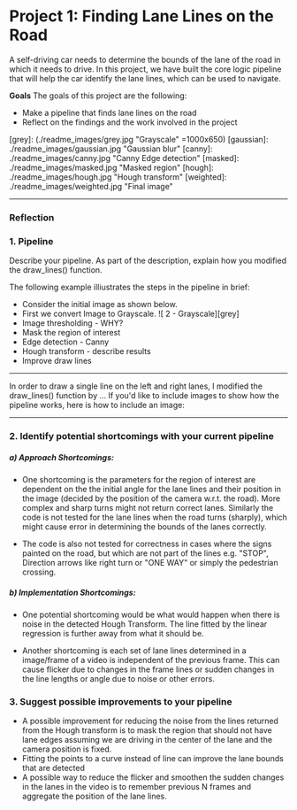 # **Project 1: Finding Lane Lines on the Road** 
  A self-driving car needs to determine the bounds of the lane of the road in which it needs to drive. In this project, we have built the core logic pipeline that will help the car identify the lane lines, which can be used to navigate.

**Goals**
The goals of this project are the following:
* Make a pipeline that finds lane lines on the road
* Reflect on the findings and the work involved in the project

[initial]: ./readme_images/grey.jpg "Initial image"
[grey]: (./readme_images/grey.jpg "Grayscale" =1000x650)
[gaussian]: ./readme_images/gaussian.jpg "Gaussian blur"
[canny]: ./readme_images/canny.jpg "Canny Edge detection"
[masked]: ./readme_images/masked.jpg "Masked region"
[hough]: ./readme_images/hough.jpg "Hough transform"
[weighted]: ./readme_images/weighted.jpg "Final image"

---

### Reflection

### 1. Pipeline
Describe your pipeline. As part of the description, explain how you modified the draw_lines() function.

The following example illiustrates the steps in the pipeline in brief:
 - Consider the initial image as shown below.
 -   First we convert Image to Grayscale. 
     ![ 2 - Grayscale][grey]
 -   Image thresholding - WHY?
 -   Mask the region of interest
 -   Edge detection - Canny
 -   Hough transform - describe results
 -   Improve draw lines

-------
In order to draw a single line on the left and right lanes, I modified the draw_lines() function by ...
If you'd like to include images to show how the pipeline works, here is how to include an image: 

-----

### 2. Identify potential shortcomings with your current pipeline

##### a) Approach Shortcomings:
- One shortcoming is the parameters for the region of interest are dependent on the the initial angle for the lane lines and their position in the image (decided by the position of the camera w.r.t. the road). More complex and sharp turns might not return correct lanes. Similarly the code is not tested for the lane lines when the road turns (sharply), which might cause error in determining the bounds of the lanes correctly.

 - The code is also not tested for correctness in cases where the signs painted on the road, but which are not part of the lines e.g. "STOP", Direction arrows like right turn or "ONE WAY" or simply the pedestrian crossing.

##### b) Implementation Shortcomings:
 - One potential shortcoming would be what would happen when there is noise in the detected Hough Transform. The line fitted by the linear regression is further away from what it should be. 

 - Another shortcoming is each set of lane lines determined in a image/frame of a video is independent of the previous frame. This can cause flicker due to changes in the frame lines or sudden changes in the line lengths or angle due to noise or other errors.


### 3. Suggest possible improvements to your pipeline
 - A possible improvement for reducing the noise from the lines returned from the Hough transform is to mask the region that should not have lane edges assuming we are driving in the center of the lane and the camera position is fixed.
 - Fitting the points to a curve instead of line can improve the lane bounds that are detected
 - A possible way to reduce the flicker and smoothen the sudden changes in the lanes in the video is to remember previous N frames and aggregate the position of the lane lines.

